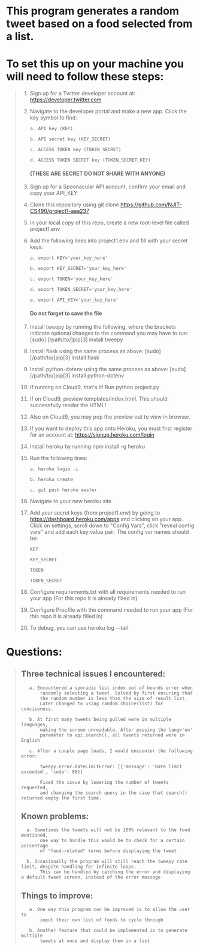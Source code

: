 # This program generates a random tweet based on a food selected from a list.

# To set this up on your machine you will need to follow these steps:

>1. Sign up for a Twitter developer account at: https://developer.twitter.com
>2. Navigate to the developer portal and make a new app. Click the key symbol to find: 
>
>        a. API key (KEY)
>        
>        b. API secret key (KEY_SECRET)
>        
>        c. ACCESS TOKEN key (TOKEN_SECRET)
>        
>        d. ACCESS TOKEN SECRET key (TOKEN_SECRET_KEY)
>
>    #### **(THESE ARE SECRET DO NOT SHARE WITH ANYONE)**
>
>3. Sign up for a Spoonacular API account, confirm your email and copy your API_KEY
>4. Clone this repository using git clone https://github.com/NJIT-CS490/project1-aaa237
>5. In your local copy of this repo, create a new root-level file called project1.env
>6. Add the following lines into project1.env and fill with your secret keys:
>        
>        a. export KEY='your_key_here'
>        
>        b. export KEY_SECRET='your_key_here'
>        
>        c. export TOKEN='your_key_here'
>            
>        d. export TOKEN_SECRET='your_key_here'
>
>        e. export API_KEY='your_key_here'
>                
>    #### **Do not forget to save the file**
>    
>7. Install tweepy by running the following, where the brackets indicate optional changes 
>    to the command you may have to run: [sudo] [/path/to/]pip[3] install tweepy
>8. Install flask using the same process as above: [sudo] [/path/to/]pip[3] install flask
>8. Install python-dotenv using the same process as above: [sudo] [/path/to/]pip[3] install python-dotenv
>10. If running on Cloud9, that's it! Run python project.py
>11. If on Cloud9, preview templates/index.html. This should successfully render the HTML!
>12. Also on Cloud9, you may pop the preview out to view in browser.
>13. If you want to deploy this app onto Heroku, you must first register for an account at: https://signup.heroku.com/login
>14. Install heroku by running npm install -g heroku
>15. Run the following lines:
>        
>         a. heroku login -i
>
>         b. heroku create
> 
>         c. git push heroku master
>
>16. Navigate to your new heroku site
>17. Add your secret keys (from project1.env) by going to https://dashboard.heroku.com/apps and clicking on your app.
>     Click on settings, scroll down to "Config Vars", click "reveal config vars" and add each key:value pair.
>     The config var names should be:
> 
>         KEY
>
>         KEY_SECRET
>
>         TOKEN
>
>         TOKEN_SECRET
>
>18. Configure requirements.txt with all requirements needed to run your app (For this repo it is already filled in)
>19. Configure Procfile with the command needed to run your app (For this repo it is already filled in)
>20. To debug, you can use heroku log --tail


# Questions:
>
>    ## Three technical issues I encountered:
>            
>        a. Encountered a sporadic list index out of bounds error when 
>            randomly selecting a tweet. Solved by first ensuring that  
>            the random number is less than the size of result list. 
>            Later changed to using random.choice(list) for conciseness.
>        
>        b. At first many tweets being pulled were in multiple languages, 
>            making the screen unreadable. After passing the lang='en' 
>            parameter to api.search(), all tweets returned were in English
>        
>        c. After a couple page loads, I would encounter the following error: 
>        
>            tweepy.error.RateLimitError: [{'message': 'Rate limit exceeded', 'code': 88}]
>        
>            Fixed the issue by lowering the number of tweets requested, 
>            and changing the search query in the case that search() returned empty the first time.
>        
>    ## Known problems:
>            
>       a. Sometimes the tweets will not be 100% relevant to the food mentioned, 
>            one way to handle this would be to check for a certain percentage 
>            of "food-related" terms before displaying the tweet
>            
>       b. Occasionally the program will still reach the tweepy rate limit, despite handling for infinite loops.
>            This can be handled by catching the error and displaying a default tweet screen, instead of the error message
>        
>    ## Things to improve:
>            
>        a. One way this program can be improved is to allow the user to 
>            input their own list of foods to cycle through
>            
>        b. Another feature that could be implemented is to generate multiple 
>            tweets at once and display them in a list
